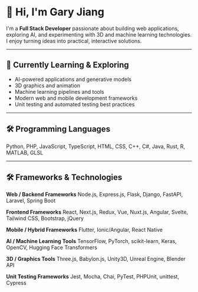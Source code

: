 # 👋 Hi, I'm Gary Jiang

I'm a **Full Stack Developer** passionate about building web applications, exploring AI, and experimenting with 3D and machine learning technologies. I enjoy turning ideas into practical, interactive solutions.

---

## 🌱 Currently Learning & Exploring
- AI-powered applications and generative models  
- 3D graphics and animation  
- Machine learning pipelines and tools  
- Modern web and mobile development frameworks  
- Unit testing and automated testing best practices  

---

## 🛠️ Programming Languages
Python, PHP, JavaScript, TypeScript, HTML, CSS, C++, C#, Java, Rust, R, MATLAB, GLSL

---

## 🛠️ Frameworks & Technologies

**Web / Backend Frameworks**
Node.js, Express.js, Flask, Django, FastAPI, Laravel, Spring Boot

**Frontend Frameworks**
React, Next.js, Redux, Vue, Nuxt.js, Angular, Svelte, Tailwind CSS, Bootstrap, jQuery  

**Mobile / Hybrid Frameworks**
Flutter, Ionic/Angular, React Native  

**AI / Machine Learning Tools**
TensorFlow, PyTorch, scikit-learn, Keras, OpenCV, Hugging Face Transformers  

**3D / Graphics Tools**
Three.js, Babylon.js, Unity3D, Unreal Engine, Blender API  

**Unit Testing Frameworks**
Jest, Mocha, Chai, PyTest, PHPUnit, unittest, Cypress  


